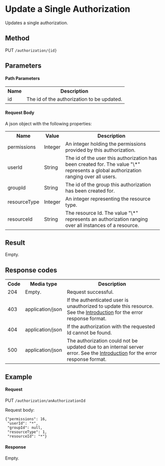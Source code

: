 Update a Single Authorization
=============================

Updates a single authorization.

Method
------

PUT `/authorization/{id}`


Parameters
----------

#### Path Parameters

<table class="table table-striped">
  <tr>
    <th>Name</th>
    <th>Description</th>
  </tr>
  <tr>
    <td>id</td>
    <td>The id of the authorization to be updated.</td>
  </tr>
</table>


#### Request Body

A json object with the following properties:


<table class="table table-striped">
  <tr>
    <th>Name</th>
    <th>Value</th>
    <th>Description</th>
  </tr>
  <tr>
    <td>permissions</td>
    <td>Integer</td>
    <td>An integer holding the permissions provided by this authorization.</td>
  </tr> 
  <tr>
    <td>userId</td>
    <td>String</td>
    <td>The id of the user this authorization has been created for. The value "\*" represents a global authorization ranging over all users.</td>
  </tr>
  <tr>
    <td>groupId</td>
    <td>String</td>
    <td>The id of the group this authorization has been created for.</td>
  </tr>
  <tr>
    <td>resourceType</td>
    <td>Integer</td>
    <td>An integer representing the resource type.</td>
  </tr>
  <tr>
    <td>resourceId</td>
    <td>String</td>
    <td>The resource Id. The value "\*" represents an authorization ranging over all instances of a resource.</td>
  </tr> 
</table>

Result
------

Empty.

Response codes
--------------

<table class="table table-striped">
  <tr>
    <th>Code</th>
    <th>Media type</th>
    <th>Description</th>
  </tr>
  <tr>
    <td>204</td>
    <td>Empty.</td>
    <td>Request successful.</td>
  </tr>
  <tr>
    <td>403</td>
    <td>application/json</td>
    <td>If the authenticated user is unauthorized to update this resource. See the <a href="/api-references/rest/#!/overview/introduction">Introduction</a> for the error response format.</td>
  </tr>
  <tr>
    <td>404</td>
    <td>application/json</td>
    <td>If the authorization with the requested Id cannot be found.</td>
  </tr>
  <tr>
    <td>500</td>
    <td>application/json</td>
    <td>The authorization could not be updated due to an internal server error. See the <a href="/api-references/rest/#!/overview/introduction">Introduction</a> for the error response format.</td>
  </tr>
</table>

Example
-------

#### Request

PUT `/authorization/anAuthorizationId`
  
Request body:

    {"permissions": 16,
     "userId": "*",
     "groupId": null,
     "resourceType": 1,
     "resourceId": "*"}

#### Response

Empty.